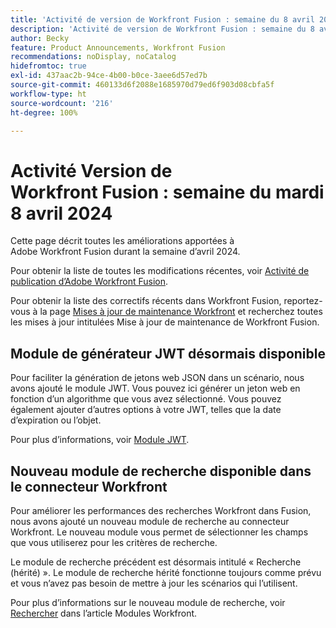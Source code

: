 ```yaml
---
title: 'Activité de version de Workfront Fusion : semaine du 8 avril 2024'
description: 'Activité de version de Workfront Fusion : semaine du 8 avril 2024'
author: Becky
feature: Product Announcements, Workfront Fusion
recommendations: noDisplay, noCatalog
hidefromtoc: true
exl-id: 437aac2b-94ce-4b00-b0ce-3aee6d57ed7b
source-git-commit: 460133d6f2088e1685970d79ed6f903d08cbfa5f
workflow-type: ht
source-wordcount: '216'
ht-degree: 100%

---
```


# Activité Version de Workfront Fusion : semaine du mardi 8 avril 2024

Cette page décrit toutes les améliorations apportées à Adobe Workfront Fusion durant la semaine d’avril 2024.

Pour obtenir la liste de toutes les modifications récentes, voir [Activité de publication d’Adobe Workfront Fusion](../../../product-announcements/product-releases/fusion-release-activity/fusion-release-activity.md).

Pour obtenir la liste des correctifs récents dans Workfront Fusion, reportez-vous à la page [Mises à jour de maintenance Workfront](https://experienceleague.adobe.com/docs/workfront-known-issues/releases/current-updates.html?lang=fr) et recherchez toutes les mises à jour intitulées Mise à jour de maintenance de Workfront Fusion.

## Module de générateur JWT désormais disponible

Pour faciliter la génération de jetons web JSON dans un scénario, nous avons ajouté le module JWT. Vous pouvez ici générer un jeton web en fonction d’un algorithme que vous avez sélectionné. Vous pouvez également ajouter d’autres options à votre JWT, telles que la date d’expiration ou l’objet.

Pour plus d’informations, voir [Module JWT](/help/quicksilver/workfront-fusion/apps-and-their-modules/jwt-modules.md).

## Nouveau module de recherche disponible dans le connecteur Workfront

Pour améliorer les performances des recherches Workfront dans Fusion, nous avons ajouté un nouveau module de recherche au connecteur Workfront. Le nouveau module vous permet de sélectionner les champs que vous utiliserez pour les critères de recherche.

Le module de recherche précédent est désormais intitulé « Recherche (hérité) ». Le module de recherche hérité fonctionne toujours comme prévu et vous n’avez pas besoin de mettre à jour les scénarios qui l’utilisent.

Pour plus d’informations sur le nouveau module de recherche, voir [Rechercher](/help/quicksilver/workfront-fusion/apps-and-their-modules/workfront-modules.md#searches) dans l’article Modules Workfront.
